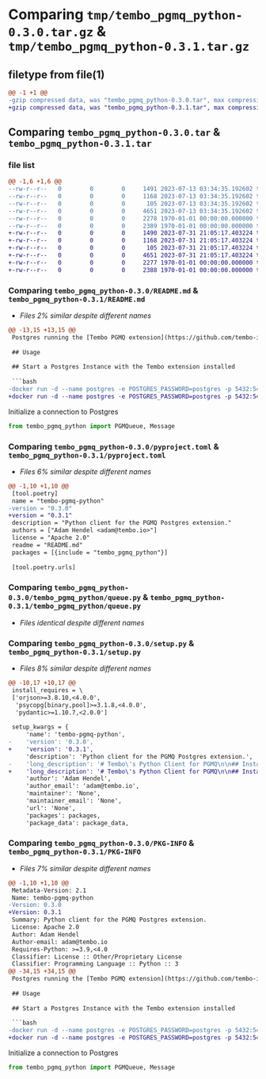 # Comparing `tmp/tembo_pgmq_python-0.3.0.tar.gz` & `tmp/tembo_pgmq_python-0.3.1.tar.gz`

## filetype from file(1)

```diff
@@ -1 +1 @@
-gzip compressed data, was "tembo_pgmq_python-0.3.0.tar", max compression
+gzip compressed data, was "tembo_pgmq_python-0.3.1.tar", max compression
```

## Comparing `tembo_pgmq_python-0.3.0.tar` & `tembo_pgmq_python-0.3.1.tar`

### file list

```diff
@@ -1,6 +1,6 @@
--rw-r--r--   0        0        0     1491 2023-07-13 03:34:35.192602 tembo_pgmq_python-0.3.0/README.md
--rw-r--r--   0        0        0     1168 2023-07-13 03:34:35.192602 tembo_pgmq_python-0.3.0/pyproject.toml
--rw-r--r--   0        0        0      105 2023-07-13 03:34:35.192602 tembo_pgmq_python-0.3.0/tembo_pgmq_python/__init__.py
--rw-r--r--   0        0        0     4651 2023-07-13 03:34:35.192602 tembo_pgmq_python-0.3.0/tembo_pgmq_python/queue.py
--rw-r--r--   0        0        0     2278 1970-01-01 00:00:00.000000 tembo_pgmq_python-0.3.0/setup.py
--rw-r--r--   0        0        0     2389 1970-01-01 00:00:00.000000 tembo_pgmq_python-0.3.0/PKG-INFO
+-rw-r--r--   0        0        0     1490 2023-07-31 21:05:17.403224 tembo_pgmq_python-0.3.1/README.md
+-rw-r--r--   0        0        0     1168 2023-07-31 21:05:17.403224 tembo_pgmq_python-0.3.1/pyproject.toml
+-rw-r--r--   0        0        0      105 2023-07-31 21:05:17.403224 tembo_pgmq_python-0.3.1/tembo_pgmq_python/__init__.py
+-rw-r--r--   0        0        0     4651 2023-07-31 21:05:17.403224 tembo_pgmq_python-0.3.1/tembo_pgmq_python/queue.py
+-rw-r--r--   0        0        0     2277 1970-01-01 00:00:00.000000 tembo_pgmq_python-0.3.1/setup.py
+-rw-r--r--   0        0        0     2388 1970-01-01 00:00:00.000000 tembo_pgmq_python-0.3.1/PKG-INFO
```

### Comparing `tembo_pgmq_python-0.3.0/README.md` & `tembo_pgmq_python-0.3.1/README.md`

 * *Files 2% similar despite different names*

```diff
@@ -13,15 +13,15 @@
 Postgres running the [Tembo PGMQ extension](https://github.com/tembo-io/tembo/tree/main/pgmq).
 
 ## Usage
 
 ## Start a Postgres Instance with the Tembo extension installed
 
 ```bash
-docker run -d --name postgres -e POSTGRES_PASSWORD=postgres -p 5432:5432 quay.io/coredb/pgmq-pg:latest
+docker run -d --name postgres -e POSTGRES_PASSWORD=postgres -p 5432:5432 quay.io/tembo/pgmq-pg:latest
 ```
 
 Initialize a connection to Postgres
 
 ```python
 from tembo_pgmq_python import PGMQueue, Message
```

### Comparing `tembo_pgmq_python-0.3.0/pyproject.toml` & `tembo_pgmq_python-0.3.1/pyproject.toml`

 * *Files 6% similar despite different names*

```diff
@@ -1,10 +1,10 @@
 [tool.poetry]
 name = "tembo-pgmq-python"
-version = "0.3.0"
+version = "0.3.1"
 description = "Python client for the PGMQ Postgres extension."
 authors = ["Adam Hendel <adam@tembo.io>"]
 license = "Apache 2.0"
 readme = "README.md"
 packages = [{include = "tembo_pgmq_python"}]
 
 [tool.poetry.urls]
```

### Comparing `tembo_pgmq_python-0.3.0/tembo_pgmq_python/queue.py` & `tembo_pgmq_python-0.3.1/tembo_pgmq_python/queue.py`

 * *Files identical despite different names*

### Comparing `tembo_pgmq_python-0.3.0/setup.py` & `tembo_pgmq_python-0.3.1/setup.py`

 * *Files 8% similar despite different names*

```diff
@@ -10,17 +10,17 @@
 install_requires = \
 ['orjson>=3.8.10,<4.0.0',
  'psycopg[binary,pool]>=3.1.8,<4.0.0',
  'pydantic>=1.10.7,<2.0.0']
 
 setup_kwargs = {
     'name': 'tembo-pgmq-python',
-    'version': '0.3.0',
+    'version': '0.3.1',
     'description': 'Python client for the PGMQ Postgres extension.',
-    'long_description': '# Tembo\'s Python Client for PGMQ\n\n## Installation\n\nInstall with `pip` from pypi.org\n\n```bash\npip install tembo-pgmq-python\n```\n\nDependencies:\n\nPostgres running the [Tembo PGMQ extension](https://github.com/tembo-io/tembo/tree/main/pgmq).\n\n## Usage\n\n## Start a Postgres Instance with the Tembo extension installed\n\n```bash\ndocker run -d --name postgres -e POSTGRES_PASSWORD=postgres -p 5432:5432 quay.io/coredb/pgmq-pg:latest\n```\n\nInitialize a connection to Postgres\n\n```python\nfrom tembo_pgmq_python import PGMQueue, Message\n\nqueue = PGMQueue(host="0.0.0.0")\n```\n\nCreate a queue (or a partitioned queue)\n\n```python\nqueue.create_queue("my_queue")\n# queue.create_partitioned_queue("my_partitioned_queue", partition_size=10000)\n```\n\n\nSend a message\n\n```python\nmsg_id: int = queue.send("my_queue", {"hello": "world"})\n```\n\nRead a message, set it invisible for 30 seconds.\n\n```python\nread_message: Message = queue.read("my_queue", vt=10)\nprint(read_message)\n```\n\nArchive the message after we\'re done with it. Archived messages are moved to an archive table.\n\n```python\narchived: bool = queue.archive("my_queue", read_message.msg_id)\n```\n\nDelete a message completely.\n\n```python\nmsg_id: int = queue.send("my_queue", {"hello": "world"})\nread_message: Message = queue.read("my_queue")\ndeleted: bool = queue.delete("my_queue", read_message.msg_id)\n```\n\nPop a message, deleting it and reading it in one transaction.\n\n```python\npopped_message: Message = queue.pop("my_queue")\nprint(popped_message)\n```\n',
+    'long_description': '# Tembo\'s Python Client for PGMQ\n\n## Installation\n\nInstall with `pip` from pypi.org\n\n```bash\npip install tembo-pgmq-python\n```\n\nDependencies:\n\nPostgres running the [Tembo PGMQ extension](https://github.com/tembo-io/tembo/tree/main/pgmq).\n\n## Usage\n\n## Start a Postgres Instance with the Tembo extension installed\n\n```bash\ndocker run -d --name postgres -e POSTGRES_PASSWORD=postgres -p 5432:5432 quay.io/tembo/pgmq-pg:latest\n```\n\nInitialize a connection to Postgres\n\n```python\nfrom tembo_pgmq_python import PGMQueue, Message\n\nqueue = PGMQueue(host="0.0.0.0")\n```\n\nCreate a queue (or a partitioned queue)\n\n```python\nqueue.create_queue("my_queue")\n# queue.create_partitioned_queue("my_partitioned_queue", partition_size=10000)\n```\n\n\nSend a message\n\n```python\nmsg_id: int = queue.send("my_queue", {"hello": "world"})\n```\n\nRead a message, set it invisible for 30 seconds.\n\n```python\nread_message: Message = queue.read("my_queue", vt=10)\nprint(read_message)\n```\n\nArchive the message after we\'re done with it. Archived messages are moved to an archive table.\n\n```python\narchived: bool = queue.archive("my_queue", read_message.msg_id)\n```\n\nDelete a message completely.\n\n```python\nmsg_id: int = queue.send("my_queue", {"hello": "world"})\nread_message: Message = queue.read("my_queue")\ndeleted: bool = queue.delete("my_queue", read_message.msg_id)\n```\n\nPop a message, deleting it and reading it in one transaction.\n\n```python\npopped_message: Message = queue.pop("my_queue")\nprint(popped_message)\n```\n',
     'author': 'Adam Hendel',
     'author_email': 'adam@tembo.io',
     'maintainer': 'None',
     'maintainer_email': 'None',
     'url': 'None',
     'packages': packages,
     'package_data': package_data,
```

### Comparing `tembo_pgmq_python-0.3.0/PKG-INFO` & `tembo_pgmq_python-0.3.1/PKG-INFO`

 * *Files 7% similar despite different names*

```diff
@@ -1,10 +1,10 @@
 Metadata-Version: 2.1
 Name: tembo-pgmq-python
-Version: 0.3.0
+Version: 0.3.1
 Summary: Python client for the PGMQ Postgres extension.
 License: Apache 2.0
 Author: Adam Hendel
 Author-email: adam@tembo.io
 Requires-Python: >=3.9,<4.0
 Classifier: License :: Other/Proprietary License
 Classifier: Programming Language :: Python :: 3
@@ -34,15 +34,15 @@
 Postgres running the [Tembo PGMQ extension](https://github.com/tembo-io/tembo/tree/main/pgmq).
 
 ## Usage
 
 ## Start a Postgres Instance with the Tembo extension installed
 
 ```bash
-docker run -d --name postgres -e POSTGRES_PASSWORD=postgres -p 5432:5432 quay.io/coredb/pgmq-pg:latest
+docker run -d --name postgres -e POSTGRES_PASSWORD=postgres -p 5432:5432 quay.io/tembo/pgmq-pg:latest
 ```
 
 Initialize a connection to Postgres
 
 ```python
 from tembo_pgmq_python import PGMQueue, Message
```

